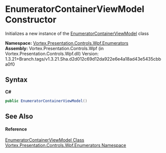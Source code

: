 # EnumeratorContainerViewModel Constructor 
 

Initializes a new instance of the <a href="T_Vortex_Presentation_Controls_Wpf_Enumerators_EnumeratorContainerViewModel.md">EnumeratorContainerViewModel</a> class

**Namespace:**&nbsp;<a href="N_Vortex_Presentation_Controls_Wpf_Enumerators.md">Vortex.Presentation.Controls.Wpf.Enumerators</a><br />**Assembly:**&nbsp;Vortex.Presentation.Controls.Wpf (in Vortex.Presentation.Controls.Wpf.dll) Version: 1.3.21+Branch.tags/v1.3.21.Sha.d2d012c69d12da922e6e4a18ad43e5435cbba0f0

## Syntax

**C#**<br />
``` C#
public EnumeratorContainerViewModel()
```


## See Also


#### Reference
<a href="T_Vortex_Presentation_Controls_Wpf_Enumerators_EnumeratorContainerViewModel.md">EnumeratorContainerViewModel Class</a><br /><a href="N_Vortex_Presentation_Controls_Wpf_Enumerators.md">Vortex.Presentation.Controls.Wpf.Enumerators Namespace</a><br />